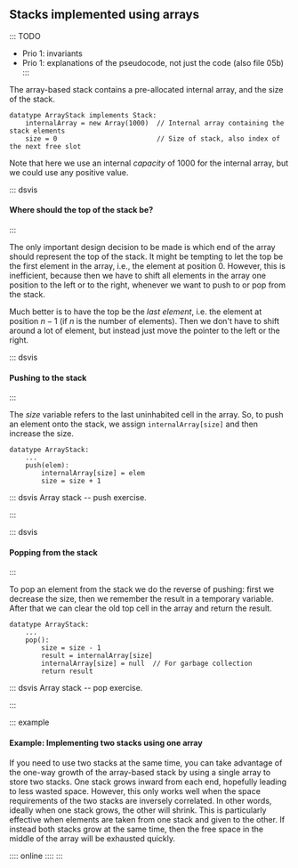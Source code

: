 
## Stacks implemented using arrays

::: TODO
- Prio 1: invariants
- Prio 1: explanations of the pseudocode, not just the code (also file 05b)
:::

The array-based stack contains a pre-allocated internal array, and the size of the stack.

    datatype ArrayStack implements Stack:
        internalArray = new Array(1000)  // Internal array containing the stack elements
        size = 0                         // Size of stack, also index of the next free slot

Note that here we use an internal *capacity* of 1000 for the internal array, but we could use any positive value.


::: dsvis
#### Where should the top of the stack be?

<inlineav id="DynamicArrayStack-Top-CON" src="ChalmersGU/DynamicArrayStack-Top-CON.js" name="Array stack top position slideshow" links="ChalmersGU/CGU-Styles.css"/>
:::

The only important design decision to be made is which end of the array should represent the top of the stack.
It might be tempting to let the top be the first element in the array, i.e., the element at position 0.
However, this is inefficient, because then we have to shift all elements in the array one position to the left or to the right, whenever we want to push to or pop from the stack.

Much better is to have the top be the *last element*, i.e. the element at position $n-1$ (if $n$ is the number of elements).
Then we don't have to shift around a lot of element, but instead just move the pointer to the left or the right.

<!--
### Invariants
 -->
<!--
### Pushing to the stack
 -->

::: dsvis
#### Pushing to the stack

<inlineav id="DynamicArrayStack-Push-CON" src="ChalmersGU/DynamicArrayStack-Push-CON.js" name="Array stack push slideshow" links="ChalmersGU/CGU-Styles.css"/>
:::

The *size* variable refers to the last uninhabited cell in the array.
So, to push an element onto the stack, we assign `internalArray[size]` and then increase the size.

    datatype ArrayStack:
        ...
        push(elem):
            internalArray[size] = elem
            size = size + 1

::: dsvis
Array stack -- push exercise.

<avembed id="DynamicArrayStack-Push-PRO" src="ChalmersGU/DynamicArrayStack-Push-PRO.html" type="ka" name="Array-based Stack Push Exercise"/>
:::


::: dsvis
#### Popping from the stack

<inlineav id="DynamicArrayStack-Pop-CON" src="ChalmersGU/DynamicArrayStack-Pop-CON.js" name="Array stack pop slideshow" links="ChalmersGU/CGU-Styles.css"/>
:::

To pop an element from the stack we do the reverse of pushing:
first we decrease the size, then we remember the result in a temporary variable.
After that we can clear the old top cell in the array and return the result.

    datatype ArrayStack:
        ...
        pop():
            size = size - 1
            result = internalArray[size]
            internalArray[size] = null  // For garbage collection
            return result


::: dsvis
Array stack -- pop exercise.

<avembed id="DynamicArrayStack-Pop-PRO" src="ChalmersGU/DynamicArrayStack-Pop-PRO.html" type="ka" name="Array-based Stack Pop Exercise"/>
:::


::: example
#### Example: Implementing two stacks using one array

If you need to use two stacks at the same time, you can take advantage
of the one-way growth of the array-based stack by using a single array
to store two stacks. One stack grows inward from each end, hopefully leading to less wasted space.
However, this only works well when the space requirements of the two stacks are
inversely correlated. In other words, ideally when one stack grows, the
other will shrink. This is particularly effective when elements are
taken from one stack and given to the other. If instead both stacks grow
at the same time, then the free space in the middle of the array will be
exhausted quickly.

:::: online
<inlineav id="LinkedStack-Twostack-CON" src="ChalmersGU/LinkedStack-Twostack-CON.js" name="Two Stacks in the same Array" links="ChalmersGU/CGU-Styles.css" static/>
::::
:::
